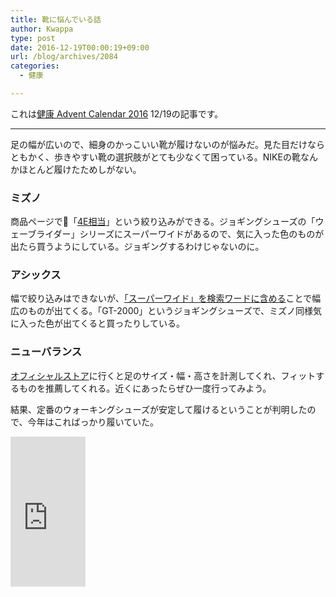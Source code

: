 ```yaml
---
title: 靴に悩んでいる話
author: Kwappa
type: post
date: 2016-12-19T00:00:19+09:00
url: /blog/archives/2084
categories:
  - 健康

---
```

これは<a href="http://www.adventar.org/calendars/1822" target="_blank" rel="noopener noreferrer">健康 Advent Calendar 2016</a> 12/19の記事です。

* * *

足の幅が広いので、細身のかっこいい靴が履けないのが悩みだ。見た目だけならともかく、歩きやすい靴の選択肢がとても少なくて困っている。NIKEの靴なんかほとんど履けたためしがない。

### ミズノ

商品ページで「<a href="http://www.mizunoshop.net/disp/CSfDispListPage_001.jsp?dispNo=001005002027" target="_blank" rel="noopener noreferrer">4E相当</a>」という絞り込みができる。ジョギングシューズの「ウェーブライダー」シリーズにスーパーワイドがあるので、気に入った色のものが出たら買うようにしている。ジョギングするわけじゃないのに。

### アシックス

幅で絞り込みはできないが、<a href="http://www.asics.com/jp/ja-jp/search?text=%E3%82%B9%E3%83%BC%E3%83%91%E3%83%BC%E3%83%AF%E3%82%A4%E3%83%89&q=%E3%82%B9%E3%83%BC%E3%83%91%E3%83%BC%E3%83%AF%E3%82%A4%E3%83%89:relevance:gender:MALE:type:SHOE" target="_blank" rel="noopener noreferrer">「スーパーワイド」を検索ワードに含める</a>ことで幅広のものが出てくる。「GT-2000」というジョギングシューズで、ミズノ同様気に入った色が出てくると買ったりしている。

### ニューバランス

<a href="http://shop.newbalance.jp/information-nbstore.html" target="_blank" rel="noopener noreferrer">オフィシャルストア</a>に行くと足のサイズ・幅・高さを計測してくれ、フィットするものを推薦してくれる。近くにあったらぜひ一度行ってみよう。
  
結果、定番のウォーキングシューズが安定して履けるということが判明したので、今年はこればっかり履いていた。
  
<iframe src="https://rcm-fe.amazon-adsystem.com/e/cm?t=bottomline02-22&#038;o=9&#038;p=8&#038;l=as1&#038;asins=B010GZ7FVK&#038;nou=1&#038;ref=qf_sp_asin_til&#038;fc1=000000&#038;IS2=1&#038;lt1=_blank&#038;m=amazon&#038;lc1=336699&#038;bc1=000000&#038;bg1=FFFFFF&#038;f=ifr" style="width:120px;height:240px;" scrolling="no" marginwidth="0" marginheight="0" frameborder="0"></iframe>
